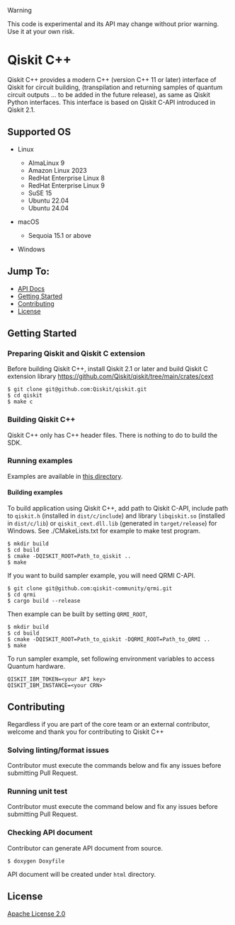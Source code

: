 > [!WARNING]
> This code is experimental and its API may change without prior warning. Use it at your own risk.

# Qiskit C++

Qiskit C++ provides a modern C++ (version C++ 11 or later) interface of Qiskit for circuit building, (transpilation and returning samples of quantum circuit outputs ... to be added in the future release), as same as Qiskit Python interfaces.
This interface is based on Qiskit C-API introduced in Qiskit 2.1.

## Supported OS

* Linux
  * AlmaLinux 9
  * Amazon Linux 2023
  * RedHat Enterprise Linux 8
  * RedHat Enterprise Linux 9
  * SuSE 15
  * Ubuntu 22.04
  * Ubuntu 24.04

* macOS
  * Sequoia 15.1 or above

* Windows


## Jump To:

* [API Docs](https://miniature-chainsaw-lmg9qq7.pages.github.io/qiskit_cxx/index.html)
* [Getting Started](#getting-started)
* [Contributing](#contributing)
* [License](#license)

## Getting Started

### Preparing Qiskit and Qiskit C extension

Before building Qiskit C++, install Qiskit 2.1 or later and build Qiskit C extension library https://github.com/Qiskit/qiskit/tree/main/crates/cext

```shell-session
$ git clone git@github.com:Qiskit/qiskit.git
$ cd qiskit
$ make c
```

### Building Qiskit C++

Qiskit C++ only has C++ header files. There is nothing to do to build the SDK.

### Running examples

Examples are available in [this directory](./tests).

#### Building examples

To build application using Qiskit C++, add path to Qiskit C-API, include path to `qiskit.h` (installed in `dist/c/include`) and library `libqiskit.so` (installed in `dist/c/lib`) or `qiskit_cext.dll.lib` (generated in `target/release`) for Windows.
See ./CMakeLists.txt for example to make test program.

```shell-session
$ mkdir build
$ cd build
$ cmake -DQISKIT_ROOT=Path_to_qiskit ..
$ make
```

If you want to build sampler example, you will need QRMI C-API.

```shell-session
$ git clone git@github.com:qiskit-community/qrmi.git
$ cd qrmi
$ cargo build --release
```

Then example can be built by setting `QRMI_ROOT`,

```shell-session
$ mkdir build
$ cd build
$ cmake -DQISKIT_ROOT=Path_to_qiskit -DQRMI_ROOT=Path_to_QRMI ..
$ make
```

To run sampler example, set following environment variables to access Quantum hardware.

```
QISKIT_IBM_TOKEN=<your API key>
QISKIT_IBM_INSTANCE=<your CRN>
```


## Contributing

Regardless if you are part of the core team or an external contributor, welcome and thank you for contributing to Qiskit C++

### Solving linting/format issues

Contributor must execute the commands below and fix any issues before submitting Pull Request.

### Running unit test

Contributor must execute the command below and fix any issues before submitting Pull Request.

### Checking API document

Contributor can generate API document from source.
```shell-session
$ doxygen Doxyfile
```
API document will be created under `html` directory.


## License

[Apache License 2.0](https://github.com/Qiskit/qiskit-cpp/blob/main/LICENSE.txt)
